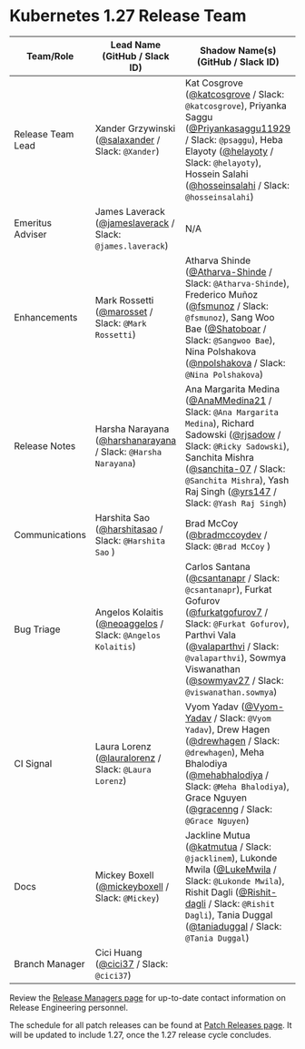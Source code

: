 # Kubernetes 1.27 Release Team

| **Team/Role** | **Lead Name** (**GitHub / Slack ID**) | **Shadow Name(s) (GitHub / Slack ID)** |
|----------|----------------------------------|----------------------------------------|
| Release Team Lead | Xander Grzywinski ([@salaxander](https://github.com/salaxander) / Slack: `@Xander`) | Kat Cosgrove ([@katcosgrove](https://github.com/katcosgrove) / Slack: `@katcosgrove`), Priyanka Saggu ([@Priyankasaggu11929](https://github.com/Priyankasaggu11929) / Slack: `@psaggu`), Heba Elayoty ([@helayoty](https://github.com/helayoty) / Slack: `@helayoty`), Hossein Salahi ([@hosseinsalahi](https://github.com/hosseinsalahi) / Slack: `@hosseinsalahi`) |
| Emeritus Adviser | James Laverack ([@jameslaverack](https://github.com/jameslaverack) / Slack: `@james.laverack`) | N/A |
| Enhancements | Mark Rossetti ([@marosset](https://github.com/marosset) / Slack: `@Mark Rossetti`) | Atharva Shinde ([@Atharva-Shinde](https://github.com/Atharva-Shinde) / Slack: `@Atharva-Shinde`), Frederico Muñoz ([@fsmunoz](https://github.com/fsmunoz) / Slack: `@fsmunoz`), Sang Woo Bae ([@Shatoboar](https://github.com/Shatoboar) / Slack: `@Sangwoo Bae`), Nina Polshakova ([@npolshakova](https://github.com/npolshakova) / Slack: `@Nina Polshakova`) |
| Release Notes | Harsha Narayana ([@harshanarayana](https://github.com/harshanarayana) / Slack: `@Harsha Narayana`) | Ana Margarita Medina ([@AnaMMedina21](https://github.com/AnaMMedina21) / Slack: `@Ana Margarita Medina`), Richard Sadowski ([@rjsadow](https://github.com/rjsadow) / Slack: `@Ricky Sadowski`), Sanchita Mishra ([@sanchita-07](https://github.com/sanchita-07) / Slack: `@Sanchita Mishra`), Yash Raj Singh ([@yrs147](https://github.com/yrs147) / Slack: `@Yash Raj Singh`) |
| Communications | Harshita Sao ([@harshitasao](https://github.com/harshitasao) / Slack: `@Harshita Sao` ) | Brad McCoy ([@bradmccoydev](https://github.com/bradmccoydev) / Slack: `@Brad McCoy` ) | Nancy Chauhan ([@Nancy-Chauhan](https://github.com/Nancy-Chauhan) / Slack: `@Nancy Chauhan` ) | Tony Gosselin ([@sfotony](https://github.com/sfotony) / Slack: `@Tony Gosselin` ) | João Henri Carrenho Rocha ([@jaehnri](https://github.com/jaehnri) / Slack: `@João Henri` )
| Bug Triage | Angelos Kolaitis ([@neoaggelos](https://github.com/neoaggelos) / Slack: `@Angelos Kolaitis`) | Carlos Santana ([@csantanapr](https://github.com/csantanapr) / Slack: `@csantanapr`), Furkat Gofurov ([@furkatgofurov7](https://github.com/furkatgofurov7) / Slack: `@Furkat Gofurov`), Parthvi Vala ([@valaparthvi](https://github.com/valaparthvi) / Slack: `@valaparthvi`), Sowmya Viswanathan ([@sowmyav27](https://github.com/sowmyav27) / Slack: `@viswanathan.sowmya`) |
| CI Signal | Laura Lorenz ([@lauralorenz](https://github.com/lauralorenz) / Slack: `@Laura Lorenz`) | Vyom Yadav ([@Vyom-Yadav](https://github.com/Vyom-Yadav) / Slack: `@Vyom Yadav`), Drew Hagen ([@drewhagen](https://github.com/drewhagen) / Slack: `@drewhagen`), Meha Bhalodiya ([@mehabhalodiya](https://github.com/mehabhalodiya) / Slack: `@Meha Bhalodiya`), Grace Nguyen ([@gracenng](https://github.com/gracenng) / Slack: `@Grace Nguyen`)|
| Docs | Mickey Boxell ([@mickeyboxell](https://github.com/mickeyboxell) / Slack: `@Mickey`) | Jackline Mutua ([@katmutua](https://github.com/katmutua) / Slack: `@jacklinem`), Lukonde Mwila ([@LukeMwila](https://github.com/LukeMwila) / Slack: `@Lukonde Mwila`), Rishit Dagli ([@Rishit-dagli](https://github.com/Rishit-dagli) / Slack: `@Rishit Dagli`), Tania Duggal ([@taniaduggal](https://github.com/taniaduggal) / Slack: `@Tania Duggal`) |
| Branch Manager | Cici Huang ([@cici37](https://github.com/cici37) / Slack: `@cici37`) |  |

Review the [Release Managers page](https://github.com/kubernetes/website/blob/main/content/en/releases/release-managers.md) for up-to-date contact information on Release Engineering personnel.

The schedule for all patch releases can be found at [Patch Releases page](https://github.com/kubernetes/website/blob/main/content/en/releases/patch-releases.md). It will be updated to include 1.27, once the 1.27 release cycle concludes.
